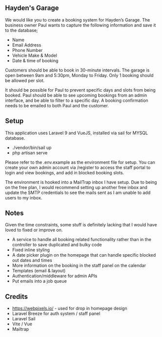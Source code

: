 ## Hayden's Garage

We would like you to create a booking system for Hayden’s Garage.
The business owner Paul wants to capture the following information and save it to the
database;
- Name
- Email Address
- Phone Number
- Vehicle Make & Model
- Date & time of booking

Customers should be able to book in 30-minute intervals. The garage is open between
9am and 5:30pm, Monday to Friday. Only 1 booking should be allowed per slot.

It should be possible for Paul to prevent specific days and slots from being booked. Paul
should be able to see upcoming bookings from an admin interface, and be able to filter
to a specific day. A booking confirmation needs to be emailed to both Paul and the customer.


## Setup

This application uses Laravel 9 and VueJS, installed via sail for MYSQL database.
- ./vendor/bin/sail up
- php artisan serve

Please refer to the .env.example as the environment file for setup. You can create your own admin account via /register to access the staff portal to login and view bookings, and add in blocked booking slots. 

The environment is hooked into a MailTrap inbox I have setup. Due to being on the free plan, I would recommend setting up another free inbox and update the SMTP credentials to see the mails sent as I am unable to add users to my inbox.

## Notes
Given the time constraints, some stuff is definitely lacking that I would have loved to fixed or improve on.
- A service to handle all booking related functionality rather than in the controller to save duplicated and bulky code
- Fixed inline styling
- A date picker plugin on the homepage that can handle specific blocked out dates and times
- More information on the booking in the staff panel on the calendar
- Templates (email & layout)
- Authentication/middleware for admin APIs
- Put emails into a job queue

## Credits

- https://webpixels.io/ - used for drop in homepage design
- Laravel Breeze for auth system / staff panel
- Laravel Sail
- Vite / Vue
- Mailtrap

